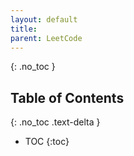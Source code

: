 ```yaml
---
layout: default
title:
parent: LeetCode
---
```


{: .no_toc }
## Table of Contents
{: .no_toc .text-delta }
- TOC
{:toc}
